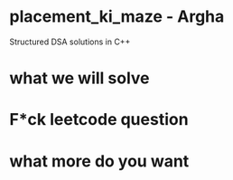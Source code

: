 # placement_ki_maze - Argha
Structured DSA solutions in C++ 

# what we will solve
# F*ck leetcode question 
# what more do you want

